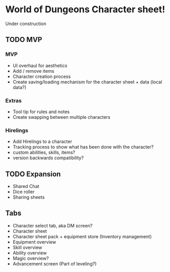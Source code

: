 # World of Dungeons Character sheet!
Under construction

## TODO MVP
### MVP
- UI overhaul for aesthetics
- Add / remove items
- Character creation process
- Create saving/loading mechanism for the character sheet + data (local data?)

### Extras
- Tool tip for rules and notes
- Create swapping between multiple characters

### Hirelings
- Add Hirelings to a character
- Tracking process to show what has been done with the character?
- custom abilities, skills, items?
- version backwards compatibility?

## TODO Expansion
- Shared Chat
- Dice roller 
- Sharing sheets 

## Tabs
- Character select tab, aka DM screen?
- Character sheet
- Character sheet pack + equipment store (Inventory management)
- Equipment overview
- Skill overview
- Ability overview
- Magic overview?
- Advancement screen (Part of leveling?)

